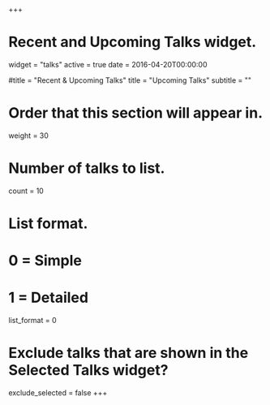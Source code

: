 +++
# Recent and Upcoming Talks widget.
widget = "talks"
active = true
date = 2016-04-20T00:00:00

#title = "Recent & Upcoming Talks"
title = "Upcoming Talks"
subtitle = ""

# Order that this section will appear in.
weight = 30

# Number of talks to list.
count = 10

# List format.
#   0 = Simple
#   1 = Detailed
list_format = 0

# Exclude talks that are shown in the Selected Talks widget?
exclude_selected = false
+++

